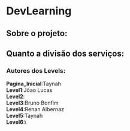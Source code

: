 ﻿# DevLearning

## Sobre o projeto:

## Quanto a divisão dos serviços:


### Autores dos Levels:
	
**Pagina_Inicial**:Taynah\
**Level1**:Jõao Lucas\
**Level2**:\
**Level3**:Bruno Bonfim\
**Level4**:Renan Albernaz\
**Level5**:Taynah\
**Level6**:\
 
